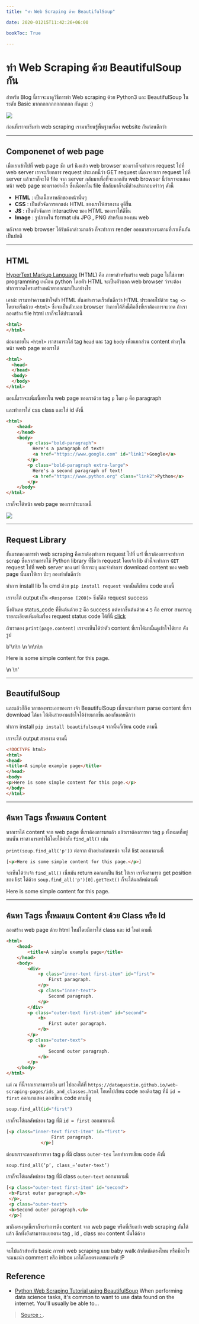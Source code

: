 ```yaml
---
title: "ทำ Web Scraping ด้วย BeautifulSoup"

date: 2020-01215T11:42:26+06:00

bookToc: True

---
```


ทำ Web Scraping ด้วย BeautifulSoup กัน
===

สำหรับ Blog นี้เราจะมาดูวิธีการทำ Web scraping ด้วย Python3 และ BeautifulSoup ในระดับ Basic มากกกกกกกกกกกกก กันดูนะ :)


![](https://miro.medium.com/max/900/1*DNTLycFqmcfwB5iNMCvPFg.jpeg)

ก่อนที่เราจะเริ่มทำ web scraping เรามาเรียนรู้พื้นฐานเรื่อง website กันก่อนดีกว่า

----------

## **Componenet of web page**

เมื่อเราเข้าไปที่ web page ซัก url นึงแล้ว web browser ของเราก็จะทำการ request ไปที่ web server เราจะเรียกการ request ประเภทนี้ว่า GET request เนื่องจากเรา request ไปที่ server แล้วเราก็จะได้ file จาก server กลับมาเพื่อที่จะบอกกับ web browser นี้ว่าเราจะแสดงหน้า web page ของเราอย่างไร ซึ่งเนื้อหาใน file ที่กลับมาก็จะมีส่วนประกอบคร่าวๆ ดังนี้

-   **HTML** : เป็นเนื้อหาหลักของหน้านั้นๆ
-   **CSS** : เป็นตัวจัดการตกแต่ง HTML ของเราให้สวยงาม ดูดีขึ้น
-   **JS** : เป็นตัวจัดการ interactive ของ HTML ของเราให้ดีขึ้น
-   **Image** : รูปภาพใน format เช่น JPG , PNG สำหรับแสดงบน web

หลังจาก web browser ได้รับดังกล่าวมาแล้ว ก็จะทำการ render ออกมาสวยงามตามที่เราเห็นกันเป็นปกติ

----------

## **HTML**

[HyperText Markup Language](https://en.wikipedia.org/wiki/HTML)  (HTML) คือ ภาษาสำหรับสร้าง web page ไม่ใช่ภาษา programming เหมือน python โดยตัว HTML จะเป็นตัวบอก web browser ว่าจะต้องทำการวาดโครงสร้างหน้าตาออกมาเป็นอย่างไร

เอาล่ะ เรามาทำความเข้าใจตัว HTML กันอย่างรวดเร็วกันดีกว่า HTML ประกอบไปด้วย  `tag <>`  โดยจะเริ่มด้วย  `<html>`  ซึ่งจะเป็นตัวบอก browser ว่าภายใต้สิ่งนี้คือสิ่งที่เราต้องการจะวาด ถ้าเราลองสร้าง file html เราก็จะได้ประมาณนี้
```html
<html>  
</html>
```
ต่อมาภายใน  `<html>`  เราสามารถใส่ tag  `head`  และ tag  `body`  เพื่อแยกส่วน content ต่างๆในหน้า web page ของเราได้
```html
<html>  
  <head>  
  </head>  
  <body>  
  </body>  
</html>
```
ตอนนี้เราจะเพิ่มเนื้อหาใน web page ของเราด้วย tag  `p`  โดย  `p`  คือ paragraph

และทำการใส่ css class และใส่ id ดังนี้
```html
<html>  
    <head>  
    </head>  
    <body>  
        <p class="bold-paragraph">  
          Here's a paragraph of text!  
          <a href="https://www.google.com" id="link1">Google</a>  
        </p>  
        <p class="bold-paragraph extra-large">  
          Here's a second paragraph of text!  
          <a href="https://www.python.org" class="link2">Python</a>  
        </p>  
    </body>  
</html>
```
เราก็จะได้หน้า web page ของเราประมาณนี้

![](https://miro.medium.com/max/435/1*BY-qiEr-txcZhe8vZqAUjw.png)

----------

## Request Library

ขั้นแรกของการทำ web scraping คือเราต้องทำการ request ไปที่ url ที่เราต้องการจะทำการ scrap ซึ่งเราสามารถใช้ Python library ที่ชื่อว่า request โดยเจ้า lib ตัวนี้จะทำการ  `GET`  request ไปที่ web server ของ url ที่เราระบุ และจำทำการ download content ของ web page นั้นมาให้เรา ป่ะๆ ลองทำกันดีกว่า

ทำการ install lib ใน cmd ด้วย  `pip install request`  จากนั้นก็เขียน code ตามนี้

เราจะได้ output เป็น  `<Response [200]>`  ซึ่งก็คือ request success

ซึ่งตัวเลข status_code ที่ขึ้นต้นด้วย  `2`  คือ success แต่หากขึ้นต้นด้วย  `4`  `5`  คือ error สามารถดูรายละเอียดเพิ่มเติมเรื่อง request status code ได้ที่นี่  [click](https://www.restapitutorial.com/httpstatuscodes.html)

ถ้าเราลอง  `print(page.content)`  เราจะเห็นได้ว่าตัว content ที่เราได้มานั้นดูเข้าใจได้ยาก ดังรูป

b'<!DOCTYPE html>\n<html>\n <head>\n <title>A simple example page</title>\n</head>\n<body>\n<p>Here is some simple content for this page.</p>\n </body>\n</html>'

----------

## BeautifulSoup

และแล้วก็ถึงเวลาของพระเอกของเรา เจ้า BeautifulSoup เนี่ยจะมาทำการ parse content ที่เรา download ได้มา ให้มันสวยงามเข้าใจได้ง่ายมากขึ้น ลองกันเลยดีกว่า

ทำการ install  `pip install beautifulsoup4`  จากนั้นก็เขียน code ตามนี้

เราจะได้ output สวยงาม ตามนี้
```html
<!DOCTYPE html>    
<html>   
<head>   
<title>A simple example page</title>  
</head>   
<body>   
<p>Here is some simple content for this page.</p>   
</body>   
</html>
```
----------

## ค้นหา Tags ทั้งหมดบน Content

หากเราได้ content จาก web page ที่เราต้องการมาแล้ว แล้วเราต้องการหา tag  `p`  ทั้งหมดที่อยู่บนนั้น เราสามารถทำได้โดยใช้คำสั่ง  `find_all()`  เช่น

`print(soup.find_all('p'))`  ต่อจาก ตัวอย่างก่อนหน้า จะได้ list ออกมาตามนี้
```html
[<p>Here is some simple content for this page.</p>]
```
จะเห็นได้ว่าเจ้า  `find_all()`  เนี่ยมัน return ออกมาเป็น list ให้เรา เราจึงสามารถ get position ของ list ได้ด้วย  `soup.find_all('p')[0].getText()`  ก็จะได้ผลลัพธ์ตามนี้

Here is some simple content for this page.

----------

## ค้นหา Tags ทั้งหมดบน Content ด้วย Class หรือ Id

ลองสร้าง web page ด้วย html ใหม่โดยมีการใส่ class และ id ใหม่ ตามนี้
```html
<html>  
    <head>  
        <title>A simple example page</title>  
    </head>  
    <body>  
        <div>  
            <p class="inner-text first-item" id="first">  
                First paragraph.  
            </p>  
            <p class="inner-text">  
                Second paragraph.  
            </p>  
        </div>  
        <p class="outer-text first-item" id="second">  
            <b>  
                First outer paragraph.  
            </b>  
        </p>  
        <p class="outer-text">  
            <b>  
                Second outer paragraph.  
            </b>  
        </p>  
    </body>  
</html>
```
แต่ ณ ที่นี้จากเราสามารถยิง url ไปลองได้ที่  `https://dataquestio.github.io/web-scraping-pages/ids_and_classes.html`  โอเคไปเขียน code ลองดึง tag ที่มี  `id = first`  ออกมาแสดง ลองเขียน code ตามนี้ดู
```py
soup.find_all(id="first")
```
เราก็จะได้ผลลัพธ์ของ tag ที่มี  `id = first`  ออกมาตามนี้
```html
[<p class="inner-text first-item" id="first">  
                 First paragraph.  
             </p>]
```
ต่อมาเราจะลองทำการหา tag  `p`  ที่มี class  `outer-tex`  โดยทำการเขียน code ดังนี้
```py
soup.find_all(‘p’, class_=’outer-text’)
```
เราก็จะได้ผลลัพธ์ของ tag ที่มี class  `outer-text` ออกมาตามนี้
```html
[<p class="outer-text first-item" id="second">  
 <b>First outer paragraph.</b>  
 </p>, 
 <p class="outer-text">  
 <b>Second outer paragraph.</b>  
 </p>]
```

มาถึงตรงจุดนี้เราก็จะทำการดึง content จาก web page หรือที่เรียกว่า web scraping กันได้แล้ว อีกทั้งยังสามารถแยกตาม tag , id , class ของ content นั้นได้ด้วย

----------

จบไปแล้วสำหรับ basic การทำ web scraping แบบ baby walk ถ้าติดขัดตรงไหน หรือมีอะไรจะแนะนำ comment หรือ inbox มาได้โดยตรงเลยนะครับ :P

## **Reference**

- [Python Web Scraping Tutorial using BeautifulSoup](https://www.dataquest.io/blog/web-scraping-tutorial-python/)
When performing data science tasks, it's common to want to use data found on the internet. You'll usually be able to…




> [Source : ](https://medium.com/equinox-blog/%E0%B8%A5%E0%B8%AD%E0%B8%87%E0%B8%97%E0%B8%B3-web-scraping-%E0%B8%94%E0%B9%89%E0%B8%A7%E0%B8%A2-beautifulsoup-%E0%B8%81%E0%B8%B1%E0%B8%99%E0%B9%80%E0%B8%96%E0%B8%AD%E0%B8%B0-b58dc0e1775a).